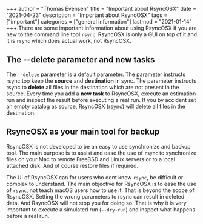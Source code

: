 +++
author = "Thomas Evensen"
title = "Important about RsyncOSX"
date = "2021-04-23"
description = "Important about RsyncOSX"
tags = ["important"]
categories = ["general information"]
lastmod = "2021-01-14"
+++
There are some important information about using RsyncOSX if you are new to the command line tool `rsync`. RsyncOSX is only a GUI on top of it and it is `rsync` which does actual work, not RsyncOSX.

## The --delete parameter and new tasks

The `--delete` parameter is a default parameter. The parameter instructs rsync too keep the **source** and **destination** in sync. The parameter instructs rsync to **delete** all files in the destination which are not present in the source. Every time you add a **new task** to RsyncOSX, execute an estimation run and inspect the result before executing a real run. If you by accident set an empty catalog as source, RsyncOSX (rsync) will delete all files in the destination.

## RsyncOSX as your main tool for backup

RsyncOSX is not developed to be an easy to use synchronize and backup tool. The main purpose is to assist and ease the use of `rsync` to synchronize files on your Mac to remote FreeBSD and Linux servers or to a local attached disk. And of course restore files if required.

The UI of RsyncOSX can for users who dont know `rsync`, be difficult or complex to understand. The main objective for RsyncOSX is to ease the use of `rsync`, not teach macOS users how to use it. That is beyond the scope of RsyncOSX. Setting the wrong parameters to rsync can result in deleted data. And RsyncOSX will not stop you for doing so. That is why it is very important to execute a simulated run (`--dry-run`) and inspect what happens before a real run.
